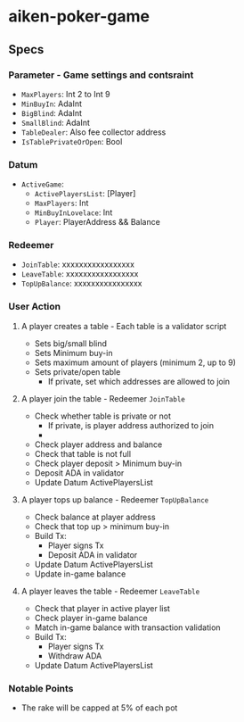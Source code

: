 # aiken-poker-game

## Specs

### Parameter - Game settings and contsraint

- `MaxPlayers`: Int 2 to Int 9
- `MinBuyIn`: AdaInt
- `BigBlind`: AdaInt
- `SmallBlind`: AdaInt
- `TableDealer`: Also fee collector address
- `IsTablePrivateOrOpen`: Bool

### Datum

- `ActiveGame`:
  - `ActivePlayersList`: [Player]
  - `MaxPlayers`: Int
  - `MinBuyInLovelace`: Int
  - `Player`: PlayerAddress && Balance

### Redeemer

- `JoinTable`: xxxxxxxxxxxxxxxxx
- `LeaveTable`: xxxxxxxxxxxxxxxxx
- `TopUpBalance`: xxxxxxxxxxxxxxxx

### User Action

1. A player creates a table - Each table is a validator script

   - Sets big/small blind
   - Sets Minimum buy-in
   - Sets maximum amount of players (minimum 2, up to 9)
   - Sets private/open table
     - If private, set which addresses are allowed to join

2. A player join the table - Redeemer `JoinTable`

   - Check whether table is private or not
     - If private, is player address authorized to join
     -
   - Check player address and balance
   - Check that table is not full
   - Check player deposit > Minimum buy-in
   - Deposit ADA in validator
   - Update Datum ActivePlayersList

3. A player tops up balance - Redeemer `TopUpBalance`

   - Check balance at player address
   - Check that top up > minimum buy-in
   - Build Tx:
     - Player signs Tx
     - Deposit ADA in validator
   - Update Datum ActivePlayersList
   - Update in-game balance

4. A player leaves the table - Redeemer `LeaveTable`
   - Check that player in active player list
   - Check player in-game balance
   - Match in-game balance with transaction validation
   - Build Tx:
     - Player signs Tx
     - Withdraw ADA
   - Update Datum ActivePlayersList

### Notable Points

- The rake will be capped at 5% of each pot
